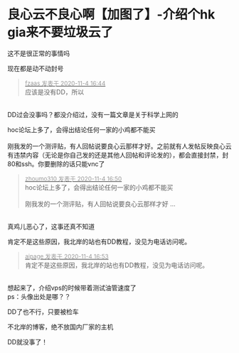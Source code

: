 # 良心云不良心啊【加图了】-介绍个hk gia来不要垃圾云了


这不是很正常的事情吗<img src="static/image/smiley/default/lol.gif" smilieid="12" border="0" alt="" />

现在都是动不动封号

<div class="quote"><blockquote><font size="2"><a href="https://www.hostloc.com/forum.php?mod=redirect&amp;goto=findpost&amp;pid=9402417&amp;ptid=762403" target="_blank"><font color="#999999">fzaas 发表于 2020-11-4 16:44</font></a></font><br />
应该是没有DD，所以</blockquote></div><br />
DD过会没事吗？都没介绍过，没有一篇文章是关于科学上网的

hoc论坛上多了，会得出结论任何一家的小鸡都不能买<img src="static/image/smiley/default/lol.gif" smilieid="12" border="0" alt="" /><br />
<br />
刚我发的一个测评贴，有人回帖说要良心云那样才好。之前就有人发帖反映良心云有违禁内容（无论是你自己发的还是其他人回帖和评论发的），都会直接封禁，封80和ssh。你要删除的话只能vnc了

<div class="quote"><blockquote><font size="2"><a href="https://www.hostloc.com/forum.php?mod=redirect&amp;goto=findpost&amp;pid=9402456&amp;ptid=762403" target="_blank"><font color="#999999">zhoumo310 发表于 2020-11-4 16:50</font></a></font><br />
hoc论坛上多了，会得出结论任何一家的小鸡都不能买<br />
<br />
刚我发的一个测评贴，有人回帖说要良心云那样才好 ...</blockquote></div><br />
真鸡儿恶心了，这事还真不知道

肯定不是这些原因，我北岸的站也有DD教程，没见为电话访问呢。

<div class="quote"><blockquote><font size="2"><a href="https://www.hostloc.com/forum.php?mod=redirect&amp;goto=findpost&amp;pid=9402471&amp;ptid=762403" target="_blank"><font color="#999999">aipage 发表于 2020-11-4 16:53</font></a></font><br />
肯定不是这些原因，我北岸的站也有DD教程，没见为电话访问呢。</blockquote></div><br />
想起来了，介绍vps的时候带着测试油管速度了<br />
ps：头像出处是哪？？<img src="static/image/smiley/default/lol.gif" smilieid="12" border="0" alt="" />

DD了也不行，只要被检车

不北岸的博客，绝不放国内厂家的主机

DD就没事了！
